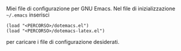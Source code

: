 Miei file di configurazione per GNU Emacs.  Nel file di inizializzazione
`~/.emacs` inserisci
````Emacs Lisp
(load "<PERCORSO>/dotemacs.el")
(load "<PERCORSO>/dotemacs-latex.el")
````
per caricare i file di configurazione desiderati.
